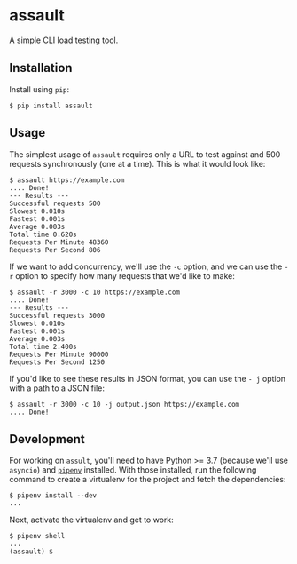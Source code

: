 # assault
A simple CLI load testing tool.
## Installation
Install using `pip`:
```
$ pip install assault
```
## Usage
The simplest usage of `assault` requires only a URL to test against
and 500 requests synchronously (one at a time). This is what it
would look like:
```
$ assault https://example.com
.... Done!
--- Results ---
Successful requests 500
Slowest 0.010s
Fastest 0.001s
Average 0.003s
Total time 0.620s
Requests Per Minute 48360
Requests Per Second 806
```

If we want to add concurrency, we'll use the `-c` option, and we can use the `-r` option to specify how many requests that we'd like to make:

```
$ assault -r 3000 -c 10 https://example.com
.... Done!
--- Results ---
Successful requests 3000
Slowest 0.010s
Fastest 0.001s
Average 0.003s
Total time 2.400s
Requests Per Minute 90000
Requests Per Second 1250
```
If you'd like to see these results in JSON format, you can use the `-
j` option with a path to a JSON file:
```
$ assault -r 3000 -c 10 -j output.json https://example.com
.... Done!
```
## Development
For working on `assult`, you'll need to have Python >= 3.7 (because
we'll use `asyncio`) and [`pipenv`][1] installed. With those
installed, run the following command to create a virtualenv for the
project and fetch the dependencies:
```
$ pipenv install --dev
...
```
Next, activate the virtualenv and get to work:
```
$ pipenv shell
...
(assault) $
```
[1]: https://docs.pipenv.org/en/latest/
